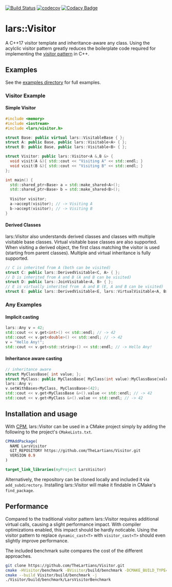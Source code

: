 [![Build Status](https://travis-ci.com/TheLartians/Visitor.svg?branch=master)](https://travis-ci.com/TheLartians/Visitor)
[![codecov](https://codecov.io/gh/TheLartians/Visitor/branch/master/graph/badge.svg)](https://codecov.io/gh/TheLartians/Visitor)
[![Codacy Badge](https://api.codacy.com/project/badge/Grade/eb1f529643bd4e09a92c9dfc5b5920c4)](https://www.codacy.com/app/TheLartians/Visitor?utm_source=github.com&amp;utm_medium=referral&amp;utm_content=TheLartians/Visitor&amp;utm_campaign=Badge_Grade)

# lars::Visitor

A C++17 visitor template and inheritance-aware any class. Using the acylclic visitor pattern greatly reduces the boilerplate code required for implementing the [visitor pattern](https://en.wikipedia.org/wiki/Visitor_pattern) in C++.

## Examples

See the [examples directory](https://github.com/TheLartians/Visitor/tree/master/examples) for full examples.

### Visitor Example

#### Simple Visitor

```cpp
#include <memory>
#include <iostream>
#include <lars/visitor.h>

struct Base: public virtual lars::VisitableBase { };
struct A: public Base, public lars::Visitable<A> { };
struct B: public Base, public lars::Visitable<B> { };

struct Visitor: public lars::Visitor<A &,B &> {
  void visit(A &){ std::cout << "Visiting A" << std::endl; }
  void visit(B &){ std::cout << "Visiting B" << std::endl; }
};

int main() {
  std::shared_ptr<Base> a = std::make_shared<A>();
  std::shared_ptr<Base> b = std::make_shared<B>();
  
  Visitor visitor;
  a->accept(visitor); // -> Visiting A
  b->accept(visitor); // -> Visiting B
}
```

#### Derived Classes

lars::Visitor also understands derived classes and classes with multiple visitable base classes. Virtual visitable base classes are also supported. When visiting a derived object, the first class matching the visitor is used (starting from parent classes). Multiple and virtual inheritance is fully supported.

```cpp
// C is inherited from A (both can be visited)
struct C: public lars::DerivedVisitable<C, A> { };
// D is inherited from A and B (A and B can be visited)
struct D: public lars::JoinVisitable<A, B> { };
// E is virtually inherited from  A and B (E, A and B can be visited)
struct E: public lars::DerivedVisitable<E, lars::VirtualVisitable<A, B>> { };
```

### Any Examples

#### Implicit casting

```cpp
lars::Any v = 42;
std::cout << v.get<int>() << std::endl; // -> 42
std::cout << v.get<double>() << std::endl; // -> 42
v = "Hello Any!";
std::cout << v.get<std::string>() << std::endl; // -> Hello Any!
```

#### Inheritance aware casting

```cpp
// inheritance aware
struct MyClassBase{ int value; };
struct MyClass: public MyClassBase{ MyClass(int value):MyClassBase{value}{ } };
lars::Any v;
v.setWithBases<MyClass, MyClassBase>(42);
std::cout << v.get<MyClassBase &>().value << std::endl; // -> 42
std::cout << v.get<MyClass &>().value << std::endl; // -> 42
```

## Installation and usage

With [CPM](https://github.com/TheLartians/CPM), lars::Visitor can be used in a CMake project simply by adding the following to the project's `CMakeLists.txt`.

```cmake
CPMAddPackage(
  NAME LarsVisitor
  GIT_REPOSITORY https://github.com/TheLartians/Visitor.git
  VERSION 0.9
)

target_link_libraries(myProject LarsVisitor)
```

Alternatively, the repository can be cloned locally and included it via `add_subdirectory`. Installing lars::Visitor will make it findable in CMake's `find_package`.

## Performance

Compared to the traditional visitor pattern lars::Visitor requires additional virtual calls, causing a slight performance impact. With compiler optimizations enabled, this impact should be hardly noticable. Using the visitor pattern to replace `dynamic_cast<T>` with `visitor_cast<T>` should even slightly improve performance.

The included benchmark suite compares the cost of the different approaches.

```bash
git clone https://github.com/TheLartians/Visitor.git
cmake -HVisitor/benchmark -BVisitor/build/benchmark -DCMAKE_BUILD_TYPE=Release
cmake --build Visitor/build/benchmark -j
./Visitor/build/benchmark/LarsVisitorBenchmark
```
